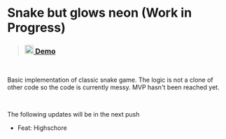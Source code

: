 # Snake but glows neon (Work in Progress) 



>### [<img width="20" src="https://www.netlify.com/v3/img/components/logomark-dark.png" alt="Netlify logo"> Demo ](https://sprightly-cactus-9d0ece.netlify.app/)
<br> 

Basic implementation of classic snake game. The logic is not a clone of other code so the code is currently messy. MVP hasn't been reached yet.


<br>


The following updates will be in the next push
- Feat: Highschore


<br>

<!-- ## Extras 
- [HeroIcon](https://heroicons.com/)
- [Pinia](https://pinia.vuejs.org/)
- [VueUse](https://vueuse.org/) -->





